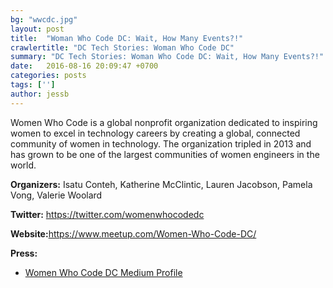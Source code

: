 ```yaml
---
bg: "wwcdc.jpg"
layout: post
title:  "Woman Who Code DC: Wait, How Many Events?!"
crawlertitle: "DC Tech Stories: Woman Who Code DC"
summary: "DC Tech Stories: Woman Who Code DC: Wait, How Many Events?!"
date:   2016-08-16 20:09:47 +0700
categories: posts
tags: ['']
author: jessb
---
```


<p class="no-margin">Women Who Code is a global nonprofit organization dedicated to inspiring women to excel in technology careers by creating a global, connected community of women in technology. The organization tripled in 2013 and has grown to be one of the largest communities of women engineers in the world.</p>

<p><strong>Organizers:</strong> Isatu Conteh, Katherine McClintic, Lauren Jacobson, Pamela Vong, Valerie Woolard</p>
<p><strong>Twitter:</strong> <a href="https://twitter.com/womenwhocodedc ">https://twitter.com/womenwhocodedc  </a></p> 
<p><strong>Website:</strong><a href="https://www.meetup.com/Women-Who-Code-DC/">https://www.meetup.com/Women-Who-Code-DC/</a></p>
<p><strong>Press:</strong>
    <ul class="no-bullets">
    <li><a class="red"  href=" https://medium.com/@WomenWhoCodeDC">Women Who Code DC Medium Profile</a></li>
    </ul> 
</p>
